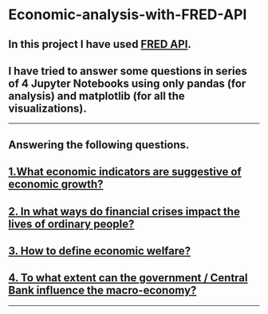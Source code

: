 # Economic-analysis-with-FRED-API

## In this project I have used [FRED API](https://github.com/mortada/fredapi).
## I have tried to answer some questions in series of 4 Jupyter Notebooks using only pandas (for analysis) and matplotlib (for all the visualizations).
---------------------------------------------------------------------------------------------------------------------------------------
## Answering the following questions.
## [1.What economic indicators are suggestive of economic growth?](https://github.com/chandanreddy10/Economic-analysis-with-FRED-API/blob/master/ec-analysis-1.ipynb)
## [2. In what ways do financial crises impact the lives of ordinary people?](https://github.com/chandanreddy10/Economic-analysis-with-FRED-API/blob/master/ec-analysis-2.ipynb)
## [3. How to define economic welfare?](https://github.com/chandanreddy10/Economic-analysis-with-FRED-API/blob/master/ec-analysis-3.ipynb)
## [4. To what extent can the government / Central Bank influence the macro-economy?](https://github.com/chandanreddy10/Economic-analysis-with-FRED-API/blob/master/ec-analysis-4.ipynb)
---------------------------------------------------------------------------------------------------------------------------------------
